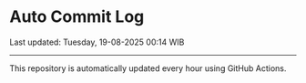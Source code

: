 # Auto Commit Log

Last updated: Tuesday, 19-08-2025 00:14 WIB

---

This repository is automatically updated every hour using GitHub Actions.
